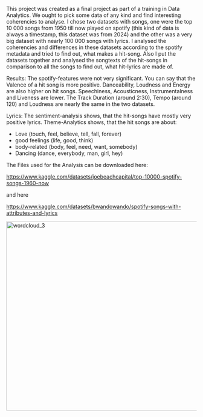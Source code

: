 This project was created as a final project as part of a training in Data Analytics. 
We ought to pick some data of any kind and find interesting coherencies to analyse.
I chose two datasets with songs, one were the top 10 000 songs from 1950 till now played on spotify (this kind of data is always a timestamp, this dataset was from 2024) and the other was a very big dataset with nearly 100 000 songs with lyrics.
I analysed the coherencies and differences in these datasets according to the spotify metadata and tried to find out, what makes a hit-song.
Also I put the datasets together and analysed the songtexts of the hit-songs in comparison to all the songs to find out, what hit-lyrics are made of. 

Results:
The spotify-features were not very significant. 
You can say that the Valence of a hit song is more positive. Danceability, Loudness and Energy are also higher on hit songs. 
Speechiness, Acousticness, Instrumentalness and Liveness are lower. 
The Track Duration (around 2:30), Tempo (around 120) and Loudness are nearly the same in the two datasets.

Lyrics:
The sentiment-analysis shows, that the hit-songs have mostly very positive lyrics.
Theme-Analytics shows, that the hit songs are about: 
- Love (touch, feel, believe, tell, fall, forever)
- good feelings (life, good, think)
- body-related (body, feel, need, want, somebody)
- Dancing (dance, everybody, man, girl, hey)


The Files used for the Analysis can be downloaded here: 

https://www.kaggle.com/datasets/joebeachcapital/top-10000-spotify-songs-1960-now

and here

https://www.kaggle.com/datasets/bwandowando/spotify-songs-with-attributes-and-lyrics

<img width="1000" height="500" alt="wordcloud_3" src="https://github.com/user-attachments/assets/2fc11a3d-8225-48b8-9ba1-cb9746709944" />
